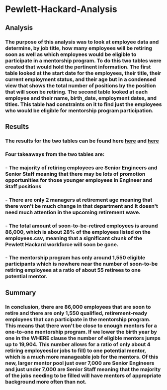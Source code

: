 # Pewlett-Hackard-Analysis
## Analysis
### The purpose of this analysis was to look at employee data and determine, by job title, how many employees will be retiring soon as well as which employees would be eligible to participate in a mentorship program. To do this two tables were created that would hold the pertinent information. The first table looked at the start date for the employees, their title, their current employment status, and their age but in a condensed view that shows the total number of positions by the position that will soon be retiring. The second table looked at each employee and their name, birth_date, employment dates, and titles. This table had constraints on it to find just the employees who would be eligible for mentorship program participation.

## Results
### The results for the two tables can be found here [here](https://github.com/MRiczo/Pewlett-Hackard-Analysis/blob/main/Data/retiring_titles.csv) and [here](https://github.com/MRiczo/Pewlett-Hackard-Analysis/blob/main/Data/mentorship_eligibilty.csv)

### Four takeaways from the two tables are:
### - The majority of retiring employees are Senior Engineers and Senior Staff meaning that there may be lots of promotion opportunities for those younger employees in Engineer and Staff positions

### - There are only 2 managers at retirement age meaning that there won't be much change in that department and it doesn't need much attention in the upcoming retirement wave.

### - The total amount of soon-to-be-retired employees is around 86,000, which is about 28% of the employees listed on the employees.csv, meaning that a significant chunk of the Pewlett Hackard workforce will soon be gone.

### - The mentorship program has only around 1,550 eligible participants which is nowhere near the number of soon-to-be retiring employees at a ratio of about 55 retirees to one potential mentor. 

## Summary
### In conclusion, there are 86,000 employees that are soon to retire and there are only 1,550 qualified, retirement-ready employees that can participate in the mentorship program. This means that there won't be close to enough mentors for a one-to-one mentorship program. If we lower the birth year by one in the WHERE clause the number of eligible mentors jumps up to 19,904. This number allows for a ratio of only about 4 retiring employees(or jobs to fill) to one potential mentor, which is a much more manageable job for the mentors. Of this new, larger mentor pool just over 7,000 are Senior Engineers and just under 7,000 are Senior Staff meaning that the majority of the jobs needing to be filled will have mentors of appropriate background more often than not. 
 
